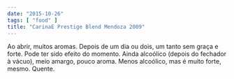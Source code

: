 ```yaml
---
date: "2015-10-26"
tags: [ "food" ]
title: "CarinaE Prestige Blend Mendoza 2009"
---
```

Ao abrir, muitos aromas. Depois de um dia ou dois, um tanto sem graça e forte. Pode ter sido efeito do momento. Ainda alcoólico (depois do fechador à vácuo), meio amargo, pouco aroma. Menos alcoólico, mas é muito forte, mesmo. Quente.
